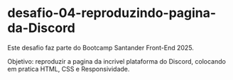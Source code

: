 # desafio-04-reproduzindo-pagina-da-Discord

Este desafio faz parte do Bootcamp Santander Front-End 2025.

Objetivo: reproduzir a pagina da incrivel plataforma do Discord, colocando em pratica HTML, CSS e Responsividade.
